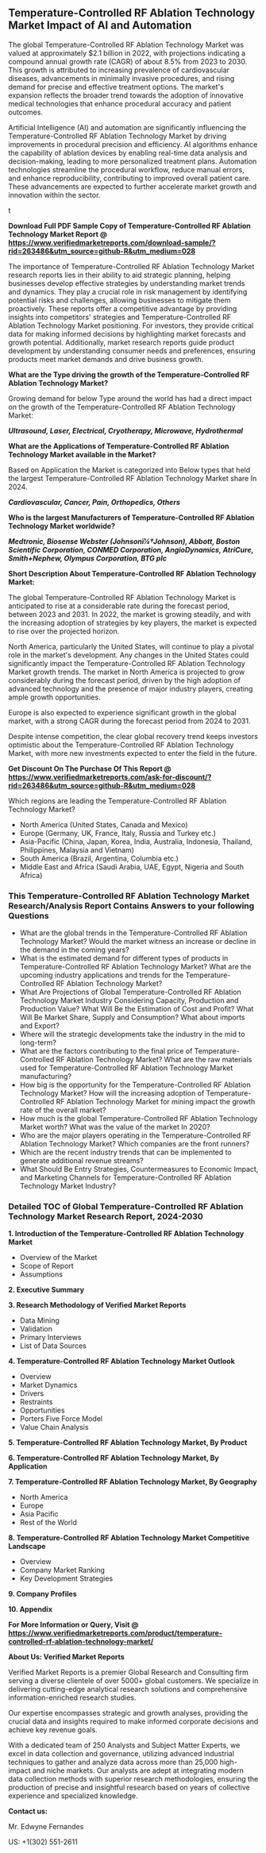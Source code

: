 <h2>Temperature-Controlled RF Ablation Technology Market Impact of AI and Automation</h2><p>The global Temperature-Controlled RF Ablation Technology Market was valued at approximately $2.1 billion in 2022, with projections indicating a compound annual growth rate (CAGR) of about 8.5% from 2023 to 2030. This growth is attributed to increasing prevalence of cardiovascular diseases, advancements in minimally invasive procedures, and rising demand for precise and effective treatment options. The market's expansion reflects the broader trend towards the adoption of innovative medical technologies that enhance procedural accuracy and patient outcomes.</p><p>Artificial Intelligence (AI) and automation are significantly influencing the Temperature-Controlled RF Ablation Technology Market by driving improvements in procedural precision and efficiency. AI algorithms enhance the capability of ablation devices by enabling real-time data analysis and decision-making, leading to more personalized treatment plans. Automation technologies streamline the procedural workflow, reduce manual errors, and enhance reproducibility, contributing to improved overall patient care. These advancements are expected to further accelerate market growth and innovation within the sector.</p>t</p><p id="" class=""><strong>Download Full PDF Sample Copy of Temperature-Controlled RF Ablation Technology Market Report @ <a href="https://www.verifiedmarketreports.com/download-sample/?rid=263486&utm_source=github-R&utm_medium=028" target="_blank">https://www.verifiedmarketreports.com/download-sample/?rid=263486&utm_source=github-R&utm_medium=028</a></strong></p><p>The importance of&nbsp;Temperature-Controlled RF Ablation Technology Market research reports lies in their ability to aid strategic planning, helping businesses develop effective strategies by understanding market trends and dynamics. They play a crucial role in risk management by identifying potential risks and challenges, allowing businesses to mitigate them proactively. These reports offer a competitive advantage by providing insights into competitors' strategies and Temperature-Controlled RF Ablation Technology Market positioning. For investors, they provide critical data for making informed decisions by highlighting market forecasts and growth potential. Additionally, market research reports guide product development by understanding consumer needs and preferences, ensuring products meet market demands and drive business growth.</p><p><strong>What are the&nbsp;Type driving the growth of the Temperature-Controlled RF Ablation Technology Market?</strong></p><p id="" class="">Growing demand for below Type around the world has had a direct impact on the growth of the Temperature-Controlled RF Ablation Technology Market:</p><em><strong>Ultrasound, Laser, Electrical, Cryotherapy, Microwave, Hydrothermal</strong></em></p><strong>What are the&nbsp;Applications&nbsp;of Temperature-Controlled RF Ablation Technology Market available in the Market?</strong></p><p id="" class="">Based on Application the Market is categorized into Below types that held the largest Temperature-Controlled RF Ablation Technology Market share In 2024.</p><em><strong>Cardiovascular, Cancer, Pain, Orthopedics, Others</strong></em></p><strong>Who is the largest Manufacturers of Temperature-Controlled RF Ablation Technology Market worldwide?</strong></p><p><em><strong>Medtronic, Biosense Webster (Johnsonï¼†Johnson), Abbott, Boston Scientific Corporation, CONMED Corporation, AngioDynamics, AtriCure, Smith+Nephew, Olympus Corporation, BTG plc</strong></em></p><p id="" class=""><strong>Short Description About Temperature-Controlled RF Ablation Technology Market:</strong></p><p>The global Temperature-Controlled RF Ablation Technology Market is anticipated to rise at a considerable rate during the forecast period, between 2023 and 2031. In 2022, the market is growing steadily, and with the increasing adoption of strategies by key players, the market is expected to rise over the projected horizon.</p><p>North America, particularly the United States, will continue to play a pivotal role in the market's development. Any changes in the United States could significantly impact the Temperature-Controlled RF Ablation Technology Market growth trends. The market in North America is projected to grow considerably during the forecast period, driven by the high adoption of advanced technology and the presence of major industry players, creating ample growth opportunities.</p><p>Europe is also expected to experience significant growth in the global market, with a strong CAGR during the forecast period from 2024 to 2031.</p><p>Despite intense competition, the clear global recovery trend keeps investors optimistic about the Temperature-Controlled RF Ablation Technology Market, with more new investments expected to enter the field in the future.</p><p id="" class=""><strong>Get Discount On The Purchase Of This Report @ <a href="https://www.verifiedmarketreports.com/ask-for-discount/?rid=263486&utm_source=github-R&utm_medium=028" target="_blank">https://www.verifiedmarketreports.com/ask-for-discount/?rid=263486&utm_source=github-R&utm_medium=028</a></strong></p>Which regions are leading the Temperature-Controlled RF Ablation Technology Market?</p><ul><li>North America (United States, Canada and Mexico)</li><li>Europe (Germany, UK, France, Italy, Russia and Turkey etc.)</li><li>Asia-Pacific (China, Japan, Korea, India, Australia, Indonesia, Thailand, Philippines, Malaysia and Vietnam)</li><li>South America (Brazil, Argentina, Columbia etc.)</li><li>Middle East and Africa (Saudi Arabia, UAE, Egypt, Nigeria and South Africa)</li></ul><h3 id="" class="">This Temperature-Controlled RF Ablation Technology Market Research/Analysis Report Contains Answers to your following Questions</h3><ul><li>What are the global trends in the Temperature-Controlled RF Ablation Technology Market? Would the market witness an increase or decline in the demand in the coming years?</li><li>What is the estimated demand for different types of products in Temperature-Controlled RF Ablation Technology Market? What are the upcoming industry applications and trends for the Temperature-Controlled RF Ablation Technology Market?</li><li>What Are Projections of Global Temperature-Controlled RF Ablation Technology Market Industry Considering Capacity, Production and Production Value? What Will Be the Estimation of Cost and Profit? What Will Be Market Share, Supply and Consumption? What about imports and Export?</li><li>Where will the strategic developments take the industry in the mid to long-term?</li><li>What are the factors contributing to the final price of Temperature-Controlled RF Ablation Technology Market? What are the raw materials used for Temperature-Controlled RF Ablation Technology Market manufacturing?</li><li>How big is the opportunity for the Temperature-Controlled RF Ablation Technology Market? How will the increasing adoption of Temperature-Controlled RF Ablation Technology Market for mining impact the growth rate of the overall market?</li><li>How much is the global Temperature-Controlled RF Ablation Technology Market worth? What was the value of the market In 2020?</li><li>Who are the major players operating in the Temperature-Controlled RF Ablation Technology Market? Which companies are the front runners?</li><li>Which are the recent industry trends that can be implemented to generate additional revenue streams?</li><li>What Should Be Entry Strategies, Countermeasures to Economic Impact, and Marketing Channels for Temperature-Controlled RF Ablation Technology Market Industry?</li></ul><h3 id="" class="">Detailed TOC of Global Temperature-Controlled RF Ablation Technology Market Research Report, 2024-2030</h3><p id="" class=""><strong>1. Introduction of the Temperature-Controlled RF Ablation Technology Market</strong></p><ul><li>Overview of the Market</li><li>Scope of Report</li><li>Assumptions</li></ul><p id="" class=""><strong>2. Executive Summary</strong></p><p id="" class=""><strong>3. Research Methodology of Verified Market Reports</strong></p><ul><li>Data Mining</li><li>Validation</li><li>Primary Interviews</li><li>List of Data Sources</li></ul><p id="" class=""><strong>4. Temperature-Controlled RF Ablation Technology Market Outlook</strong></p><ul><li>Overview</li><li>Market Dynamics</li><li>Drivers</li><li>Restraints</li><li>Opportunities</li><li>Porters Five Force Model</li><li>Value Chain Analysis</li></ul><p id="" class=""><strong>5. Temperature-Controlled RF Ablation Technology Market, By Product</strong></p><p id="" class=""><strong>6. Temperature-Controlled RF Ablation Technology Market, By Application</strong></p><p id="" class=""><strong>7. Temperature-Controlled RF Ablation Technology Market, By Geography</strong></p><ul><li>North America</li><li>Europe</li><li>Asia Pacific</li><li>Rest of the World</li></ul><p id="" class=""><strong>8. Temperature-Controlled RF Ablation Technology Market Competitive Landscape</strong></p><ul><li>Overview</li><li>Company Market Ranking</li><li>Key Development Strategies</li></ul><p id="" class=""><strong>9. Company Profiles</strong></p><p id="" class=""><strong>10. Appendix</strong></p><p id="" class=""><strong>For More Information or Query, Visit @ <a href="https://www.verifiedmarketreports.com/product/temperature-controlled-rf-ablation-technology-market/" target="_blank">https://www.verifiedmarketreports.com/product/temperature-controlled-rf-ablation-technology-market/</a></strong></p><p id="" class=""><strong>About Us: Verified Market Reports</strong></p><p id="" class="">Verified Market Reports is a premier Global Research and Consulting firm serving a diverse clientele of over 5000+ global customers. We specialize in delivering cutting-edge analytical research solutions and comprehensive information-enriched research studies.</p><p id="" class="">Our expertise encompasses strategic and growth analyses, providing the crucial data and insights required to make informed corporate decisions and achieve key revenue goals.</p><p id="" class="">With a dedicated team of 250 Analysts and Subject Matter Experts, we excel in data collection and governance, utilizing advanced industrial techniques to gather and analyze data across more than 25,000 high-impact and niche markets. Our analysts are adept at integrating modern data collection methods with superior research methodologies, ensuring the production of precise and insightful research based on years of collective experience and specialized knowledge.</p><p id="" class=""><strong>Contact us:</strong></p><p id="" class="">Mr. Edwyne Fernandes</p><p id="" class="">US: +1(302) 551-2611</p>